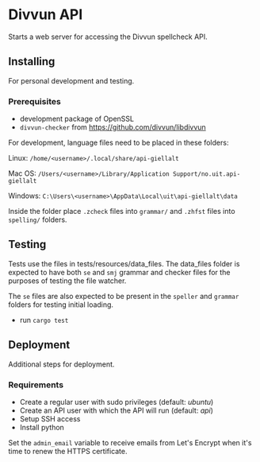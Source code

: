 # Divvun API

Starts a web server for accessing the Divvun spellcheck API.

## Installing

For personal development and testing.

### Prerequisites

- development package of OpenSSL
- `divvun-checker` from https://github.com/divvun/libdivvun

For development, language files need to be placed in these folders:

Linux: `/home/<username>/.local/share/api-giellalt`

Mac OS: `/Users/<username>/Library/Application Support/no.uit.api-giellalt`

Windows: `C:\Users\<username>\AppData\Local\uit\api-giellalt\data`

Inside the folder place `.zcheck` files into `grammar/` and `.zhfst` files into `spelling/` folders.

## Testing

Tests use the files in tests/resources/data_files. The data_files folder is expected to have both `se` and `smj`
grammar and checker files for the purposes of testing the file watcher.

The `se` files are also expected to be present in the `speller` and `grammar` folders for testing initial loading.

- run `cargo test`

## Deployment

Additional steps for deployment.

### Requirements

- Create a regular user with sudo privileges (default: *ubuntu*)
- Create an API user with which the API will run (default: *api*)
- Setup SSH access
- Install python

Set the `admin_email` variable to receive emails from Let's Encrypt when it's time to renew the HTTPS certificate.
